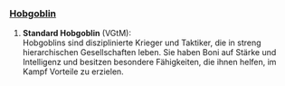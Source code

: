 
### [**Hobgoblin**](http://dnd5e.wikidot.com/lineage:hobgoblin)  

1. **Standard Hobgoblin** (VGtM):  
   Hobgoblins sind disziplinierte Krieger und Taktiker, die in streng hierarchischen Gesellschaften leben. Sie haben Boni auf Stärke und Intelligenz und besitzen besondere Fähigkeiten, die ihnen helfen, im Kampf Vorteile zu erzielen.